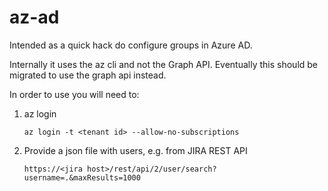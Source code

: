 # az-ad

Intended as a quick hack do configure groups in Azure AD.

Internally it uses the az cli and not the Graph API. Eventually this should be migrated to use the graph api instead.

In order to use you will need to:
 
 1. az login

    `az login -t <tenant id> --allow-no-subscriptions`

 2. Provide a json file with users, e.g. from JIRA REST API
    
    `https://<jira host>/rest/api/2/user/search?username=.&maxResults=1000`